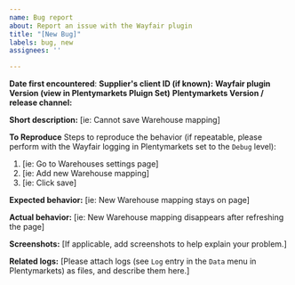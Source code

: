 ```yaml
---
name: Bug report
about: Report an issue with the Wayfair plugin
title: "[New Bug]"
labels: bug, new
assignees: ''

---
```


**Date first encountered**:
**Supplier's client ID (if known):**
**Wayfair plugin Version (view in Plentymarkets Pluign Set)**
**Plentymarkets Version / release channel:**

**Short description:**
[ie: Cannot save Warehouse mapping]

**To Reproduce**
Steps to reproduce the behavior (if repeatable, please perform with the Wayfair logging in Plentymarkets set to the `Debug` level):
1. [ie: Go to Warehouses settings page]
2. [ie: Add new Warehouse mapping]
3. [ie: Click save]

**Expected behavior:**
[ie: New Warehouse mapping stays on page]

**Actual behavior:**
[ie: New Warehouse mapping disappears after refreshing the page]

**Screenshots:**
[If applicable, add screenshots to help explain your problem.]

**Related logs:**
[Please attach logs (see `Log` entry in the `Data` menu in Plentymarkets) as files, and describe them here.]

